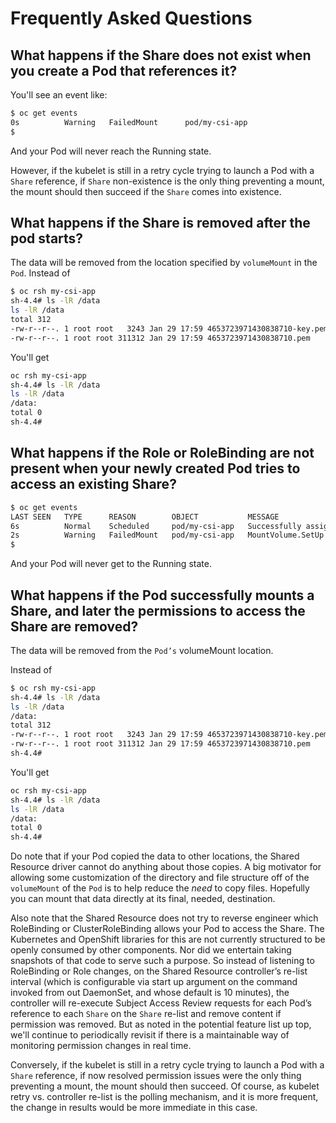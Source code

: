 # Frequently Asked Questions

## What happens if the Share does not exist when you create a Pod that references it?

You'll see an event like:

```bash
$ oc get events
0s          Warning   FailedMount      pod/my-csi-app                                       MountVolume.SetUp failed for volume "my-csi-volume" : rpc error: code = InvalidArgument desc = the csi driver volumeAttribute 'share' reference had an error: share.projectedresource.storage.openshift.io "my-share" not found
$
```

And your Pod will never reach the Running state.

However, if the kubelet is still in a retry cycle trying to launch a Pod with a `Share` reference, if `Share` non-existence is the only thing preventing a mount, the mount should then succeed if the `Share` comes into existence.

## What happens if the Share is removed after the pod starts?

The data will be removed from the location specified by `volumeMount` in the `Pod`.  Instead of

```bash
$ oc rsh my-csi-app
sh-4.4# ls -lR /data
ls -lR /data
total 312
-rw-r--r--. 1 root root   3243 Jan 29 17:59 4653723971430838710-key.pem
-rw-r--r--. 1 root root 311312 Jan 29 17:59 4653723971430838710.pem

```

You'll get

```bash
oc rsh my-csi-app
sh-4.4# ls -lR /data
ls -lR /data
/data:
total 0
sh-4.4#

```

## What happens if the Role or RoleBinding are not present when your newly created Pod tries to access an existing Share?

```bash
$ oc get events
LAST SEEN   TYPE      REASON        OBJECT           MESSAGE
6s          Normal    Scheduled     pod/my-csi-app   Successfully assigned my-csi-app-namespace/my-csi-app to ip-10-0-136-162.us-west-2.compute.internal
2s          Warning   FailedMount   pod/my-csi-app   MountVolume.SetUp failed for volume "my-csi-volume" : rpc error: code = PermissionDenied desc = subjectaccessreviews share my-share podNamespace my-csi-app-namespace podName my-csi-app podSA default returned forbidden
$

```
And your Pod will never get to the Running state.

## What happens if the Pod successfully mounts a Share, and later the permissions to access the Share are removed?

The data will be removed from the `Pod’s` volumeMount location.

Instead of

```bash
$ oc rsh my-csi-app
sh-4.4# ls -lR /data
ls -lR /data
/data:
total 312
-rw-r--r--. 1 root root   3243 Jan 29 17:59 4653723971430838710-key.pem
-rw-r--r--. 1 root root 311312 Jan 29 17:59 4653723971430838710.pem
sh-4.4#

```

You'll get

```bash
oc rsh my-csi-app
sh-4.4# ls -lR /data
ls -lR /data
/data:
total 0
sh-4.4#
```

Do note that if your Pod copied the data to other locations, the Shared Resource driver cannot do anything about those copies.  A big motivator for allowing
some customization of the directory and file structure off of the `volumeMount` of the `Pod` is to help reduce the *need* to copy
files.  Hopefully you can mount that data directly at its final, needed, destination.

Also note that the Shared Resource does not try to reverse engineer which RoleBinding or ClusterRoleBinding allows your Pod to access the Share.
The Kubernetes and OpenShift libraries for this are not currently structured to be openly consumed by other components.  Nor did we entertain taking
snapshots of that code to serve such a purpose.  So instead of listening to RoleBinding or Role changes, on the Shared Resource controller’s re-list interval
(which is configurable via start up argument on the command invoked from out DaemonSet, and whose default is 10 minutes), the controller will re-execute
Subject Access Review requests for each Pod’s reference to each `Share` on the `Share` re-list and remove content if permission was removed.  But as noted
in the potential feature list up top, we'll continue to periodically revisit if there is a maintainable way of monitoring permission changes
in real time.

Conversely, if the kubelet is still in a retry cycle trying to launch a Pod with a `Share` reference, if now resolved permission issues were the only thing preventing
a mount, the mount should then succeed.  Of course, as kubelet retry vs. controller re-list is the polling mechanism, and it is more frequent, the change in results would be more immediate in this case.
